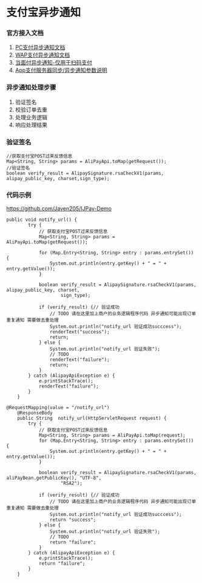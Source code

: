 # 支付宝异步通知

### 官方接入文档

1. [PC支付异步通知文档](https://docs.open.alipay.com/270/105902/)
2. [WAP支付异步通知文档](https://docs.open.alipay.com/203/105286/)
3. [当面付异步通知-仅用于扫码支付](https://docs.open.alipay.com/194/103296)
4. [App支付服务器同步/异步通知参数说明](https://docs.open.alipay.com/204/105301/)

### 异步通知处理步骤

1. 验证签名
2. 校验订单去重
3. 处理业务逻辑
4. 响应处理结果


### 验证签名

```
//获取支付宝POST过来反馈信息
Map<String, String> params = AliPayApi.toMap(getRequest());
//验证签名
boolean verify_result = AlipaySignature.rsaCheckV1(params, alipay_public_key, charset,sign_type);

```

### 代码示例

https://github.com/Javen205/IJPay-Demo

```
public void notify_url() {
		try {
			// 获取支付宝POST过来反馈信息
			Map<String, String> params = AliPayApi.toMap(getRequest());

			for (Map.Entry<String, String> entry : params.entrySet()) {
				System.out.println(entry.getKey() + " = " + entry.getValue());
			}

			boolean verify_result = AlipaySignature.rsaCheckV1(params, alipay_public_key, charset,
					sign_type);

			if (verify_result) {// 验证成功
				// TODO 请在这里加上商户的业务逻辑程序代码 异步通知可能出现订单重复通知 需要做去重处理
				System.out.println("notify_url 验证成功succcess");
				renderText("success");
				return;
			} else {
				System.out.println("notify_url 验证失败");
				// TODO
				renderText("failure");
				return;
			}
		} catch (AlipayApiException e) {
			e.printStackTrace();
			renderText("failure");
		}
	}
```




```
@RequestMapping(value = "/notify_url")
	@ResponseBody
	public String  notify_url(HttpServletRequest request) {
		try {
			// 获取支付宝POST过来反馈信息
			Map<String, String> params = AliPayApi.toMap(request);
			for (Map.Entry<String, String> entry : params.entrySet()) {
				System.out.println(entry.getKey() + " = " + entry.getValue());
			}

			boolean verify_result = AlipaySignature.rsaCheckV1(params, aliPayBean.getPublicKey(), "UTF-8",
					"RSA2");

			if (verify_result) {// 验证成功
				// TODO 请在这里加上商户的业务逻辑程序代码 异步通知可能出现订单重复通知 需要做去重处理
				System.out.println("notify_url 验证成功succcess");
				return "success";
			} else {
				System.out.println("notify_url 验证失败");
				// TODO
				return "failure";
			}
		} catch (AlipayApiException e) {
			e.printStackTrace();
			return "failure";
		}
	}
```